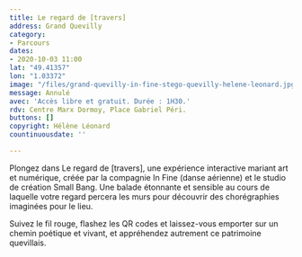 ```yaml
---
title: Le regard de [travers]
address: Grand Quevilly
category:
- Parcours
dates:
- 2020-10-03 11:00
lat: "49.41357"
lon: "1.03372"
image: "/files/grand-quevilly-in-fine-stego-quevilly-helene-leonard.jpg"
message: Annulé
avec: 'Accès libre et gratuit. Durée : 1H30.'
rdv: Centre Marx Dormoy, Place Gabriel Péri.
buttons: []
copyright: Hélène Léonard
countinuousdate: ''

---
```

Plongez dans Le regard de \[travers\], une expérience interactive mariant art et numérique, créée par la compagnie In Fine (danse aérienne) et le studio de création Small Bang. Une balade étonnante et sensible au cours de laquelle votre regard percera les murs pour découvrir des chorégraphies imaginées pour le lieu.

Suivez le fil rouge, flashez les QR codes et laissez-vous emporter sur un chemin poétique et vivant, et appréhendez autrement ce patrimoine quevillais.